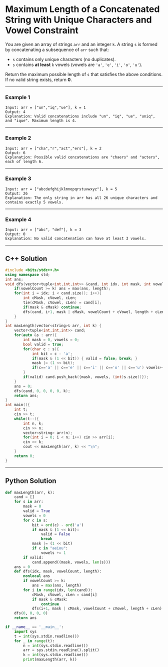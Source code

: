 
# Maximum Length of a Concatenated String with Unique Characters and Vowel Constraint

You are given an array of strings `arr` and an integer `k`. A string `s` is formed by concatenating a subsequence of `arr` such that:

- `s` contains only unique characters (no duplicates).
- `s` contains **at least** `k` vowels (vowels are `'a'`, `'e'`, `'i'`, `'o'`, `'u'`).

Return the maximum possible length of `s` that satisfies the above conditions. If no valid string exists, return **0**.

---

### Example 1

```
Input: arr = ["un","iq","ue"], k = 1
Output: 4
Explanation: Valid concatenations include "un", "iq", "ue", "uniq", and "ique". Maximum length is 4.
```

---

### Example 2

```
Input: arr = ["cha","r","act","ers"], k = 2
Output: 6
Explanation: Possible valid concatenations are "chaers" and "acters", each of length 6.
```

---

### Example 3

```
Input: arr = ["abcdefghijklmnopqrstuvwxyz"], k = 5
Output: 26
Explanation: The only string in arr has all 26 unique characters and contains exactly 5 vowels.
```

---

### Example 4

```
Input: arr = ["abc", "def"], k = 3
Output: 0
Explanation: No valid concatenation can have at least 3 vowels.
```

---

## C++ Solution

```cpp
#include <bits/stdc++.h>
using namespace std;
int ans;
void dfs(vector<tuple<int,int,int>> &cand, int idx, int mask, int vowelCount, int length, int k) {
    if(vowelCount >= k) ans = max(ans, length);
    for(int i = idx; i < cand.size(); i++){
        int cMask, cVowel, cLen;
        tie(cMask, cVowel, cLen) = cand[i];
        if(mask & cMask) continue;
        dfs(cand, i+1, mask | cMask, vowelCount + cVowel, length + cLen, k);
    }
}
int maxLength(vector<string>& arr, int k) {
    vector<tuple<int,int,int>> cand;
    for(auto &s : arr){
        int mask = 0, vowels = 0;
        bool valid = true;
        for(char c : s){
            int bit = c - 'a';
            if(mask & (1 << bit)) { valid = false; break; }
            mask |= (1 << bit);
            if(c=='a' || c=='e' || c=='i' || c=='o' || c=='u') vowels++;
        }
        if(valid) cand.push_back({mask, vowels, (int)s.size()});
    }
    ans = 0;
    dfs(cand, 0, 0, 0, 0, k);
    return ans;
}
int main(){
    int t;
    cin >> t;
    while(t--){
        int n, k;
        cin >> n;
        vector<string> arr(n);
        for(int i = 0; i < n; i++) cin >> arr[i];
        cin >> k;
        cout << maxLength(arr, k) << "\n";
    }
    return 0;
}
```

---

## Python Solution

```python
def maxLength(arr, k):
    cand = []
    for s in arr:
        mask = 0
        valid = True
        vowels = 0
        for c in s:
            bit = ord(c) - ord('a')
            if mask & (1 << bit):
                valid = False
                break
            mask |= (1 << bit)
            if c in "aeiou":
                vowels += 1
        if valid:
            cand.append((mask, vowels, len(s)))
    ans = 0
    def dfs(idx, mask, vowelCount, length):
        nonlocal ans
        if vowelCount >= k:
            ans = max(ans, length)
        for i in range(idx, len(cand)):
            cMask, cVowel, cLen = cand[i]
            if mask & cMask:
                continue
            dfs(i+1, mask | cMask, vowelCount + cVowel, length + cLen)
    dfs(0, 0, 0, 0)
    return ans

if __name__ == '__main__':
    import sys
    t = int(sys.stdin.readline())
    for _ in range(t):
        n = int(sys.stdin.readline())
        arr = sys.stdin.readline().split()
        k = int(sys.stdin.readline())
        print(maxLength(arr, k))
```
